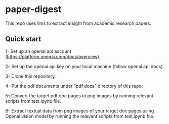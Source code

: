 # paper-digest
This repo uses llms to extract insight from academic research papers.

## Quick start
1- Set up an openai api account (https://platform.openai.com/docs/overview).

2- Set up the openai api key on your local machine (follow openai api docs).

3- Clone this repository.

4- Put the pdf documents under "pdf docs" directory of this repo.

5- Convert the target pdf doc pages to png images by running relevant scripts from test.ipynb file.

6- Extract textual data from png images of your target doc pages using Openai vision model by running the relevant scripts from test.ipynb file.